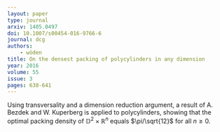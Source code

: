 ```yaml
---
layout: paper
type: journal
arxiv: 1405.0497
doi: 10.1007/s00454-016-9766-6
journal: dcg
authors:
    - wöden
title: On the densest packing of polycylinders in any dimension
year: 2016
volume: 55
issue: 3
pages: 638-641
---
```

Using transversality and a dimension reduction argument, a result of A. Bezdek and W. Kuperberg is applied to polycylinders, showing that the optimal packing density of $\mathbb{D}^2\times \mathbb{R}^n$ equals $\pi/\sqrt{12}$ for all $n \ge 0$.

